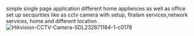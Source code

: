 simple single page application different home appliences as well as office set up secqurities  like as cctv camera with setup, firalam services,network services, home and different location . 
![Hikvision-CCTV-Camera-SDL232871184-1-c0178](https://user-images.githubusercontent.com/30389880/174069100-cf31a699-93a1-42d2-ac6d-6b1084623f97.jpg)
